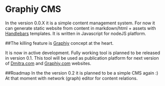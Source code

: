 # Graphiy CMS
In the version 0.0.X it is a simple content management system.
For now it can generate static website from content in markdown/html + assets with [Handlebars](http://handlebarsjs.com) templates.
It is written in Javascript for nodeJS platform.

##The killing feature
is [Graphiy](http://dmitra.com/graphiy/concept) concept at the heart.

It is now in active development.
Fully working tool is planned to be released in version 0.1.
This tool will be used as publication platform for next version of [Dmitra.com](http://dmitra.com) and [Graphiy.com](http://graphiy.com) websites.

##Roadmap
In the the version 0.2 it is planned to be a simple CMS again :)
At that moment with network (graph) editor for content relations.
